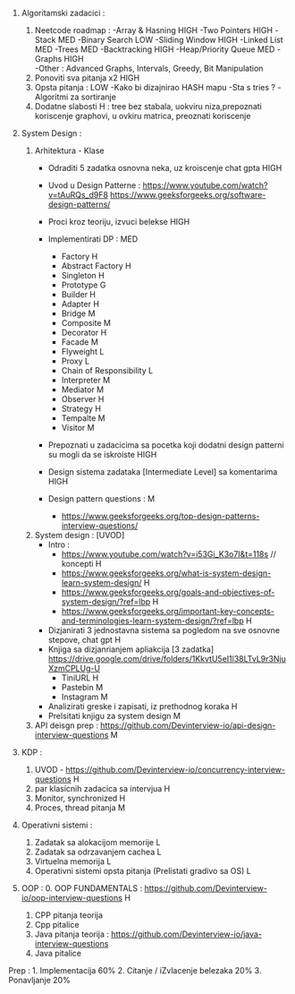 1. Algoritamski zadacici :
	1) Neetcode roadmap :
		-Array & Hasning 	  HIGH
		-Two Pointers    	  HIGH
		-Stack           	  MED
		-Binary Search   	  LOW
		-Sliding Window  	  HIGH
		-Linked List     	  MED
		-Trees           	  MED
		-Backtracking    	  HIGH
		-Heap/Priority Queue  MED
		-Graphs               HIGH    
		-Other : Advanced Graphs, Intervals, Greedy, Bit Manipulation
	2) Ponoviti sva pitanja x2 HIGH
	3) Opsta pitanja : LOW
		-Kako bi dizajnirao HASH mapu
		-Sta s tries ?
		-Algoritmi za sortiranje
	4) Dodatne slabosti H :
		tree bez stabala, uokviru niza,prepoznati koriscenje
		graphovi, u ovkiru matrica, preoznati koriscenje
2. System Design :
	1) Arhitektura - Klase
		- Odraditi 5 zadatka osnovna neka, uz kroiscenje chat gpta HIGH
		- Uvod u Design Patterne :
			https://www.youtube.com/watch?v=tAuRQs_d9F8
			https://www.geeksforgeeks.org/software-design-patterns/
		- Proci kroz teoriju, izvuci belekse HIGH
		- Implementirati DP : MED
			- Factory H
			- Abstract Factory H
			- Singleton H
			- Prototype G
			- Builder H
			- Adapter H
			- Bridge  M
			- Composite M 
			- Decorator H
			- Facade M
			- Flyweight L
			- Proxy L
			- Chain of Responsibility L
			- Interpreter M
			- Mediator M
			- Observer H
			- Strategy H
			- Tempalte M
			- Visitor M
			
		- Prepoznati u zadacicima sa pocetka koji dodatni design patterni su mogli da se iskroiste HIGH
		- Design sistema  zadataka [Intermediate Level] sa komentarima HIGH
		- Design pattern questions : M
		    - https://www.geeksforgeeks.org/top-design-patterns-interview-questions/
	2) System design : [UVOD] 
		- Intro : 
			- https://www.youtube.com/watch?v=i53Gi_K3o7I&t=118s // koncepti H
			- https://www.geeksforgeeks.org/what-is-system-design-learn-system-design/ H 
			- https://www.geeksforgeeks.org/goals-and-objectives-of-system-design/?ref=lbp H 
			- https://www.geeksforgeeks.org/important-key-concepts-and-terminologies-learn-system-design/?ref=lbp H
		- Dizjanirati 3 jednostavna sistema sa pogledom na sve osnovne stepove, chat gpt H
		- Knjiga sa dizjanrianjem apliakcija [3 zadatka] https://drive.google.com/drive/folders/1KkvtU5eI1l38LTvL9r3NjuXzmCPLUg-U
			- TiniURL H
			- Pastebin M
			- Instagram M
		- Analizirati greske i zapisati, iz prethodnog koraka H
		- Prelsitati knjigu za system design M
	3) API deisgn prep : https://github.com/Devinterview-io/api-design-interview-questions M
 			
3. KDP :
	1. UVOD - https://github.com/Devinterview-io/concurrency-interview-questions H
	2. par klasicnih zadacica sa intervjua H
	3. Monitor, synchronized H
	4. Proces, thread pitanja M
8. Operativni sistemi :
	1. Zadatak sa alokacijom memorije L
	2. Zadatak sa odrzavanjem cachea L
	3. Virtuelna memorija L
	4. Operativni sistemi opsta pitanja (Prelistati gradivo sa OS) L
9. OOP :
	0. OOP FUNDAMENTALS : https://github.com/Devinterview-io/oop-interview-questions H
	1. CPP pitanja teorija
	2. Cpp pitalice
	3. Java pitanja teorija : https://github.com/Devinterview-io/java-interview-questions
	4. Java pitalice


Prep :
	1. Implementacija 60%
	2. Citanje / iZvlacenje belezaka 20%
	3. Ponavljanje 20%